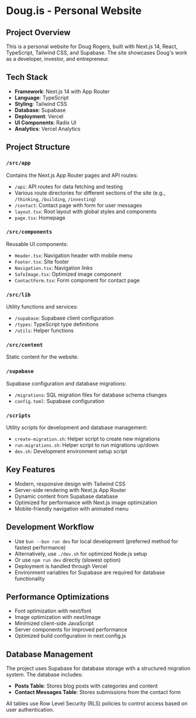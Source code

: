 # Doug.is - Personal Website

## Project Overview
This is a personal website for Doug Rogers, built with Next.js 14, React, TypeScript, Tailwind CSS, and Supabase. The site showcases Doug's work as a developer, investor, and entrepreneur.

## Tech Stack
- **Framework**: Next.js 14 with App Router
- **Language**: TypeScript
- **Styling**: Tailwind CSS
- **Database**: Supabase
- **Deployment**: Vercel
- **UI Components**: Radix UI
- **Analytics**: Vercel Analytics

## Project Structure

### `/src/app`
Contains the Next.js App Router pages and API routes:
- `/api`: API routes for data fetching and testing
- Various route directories for different sections of the site (e.g., `/thinking`, `/building`, `/investing`)
- `/contact`: Contact page with form for user messages
- `layout.tsx`: Root layout with global styles and components
- `page.tsx`: Homepage

### `/src/components`
Reusable UI components:
- `Header.tsx`: Navigation header with mobile menu
- `Footer.tsx`: Site footer
- `Navigation.tsx`: Navigation links
- `SafeImage.tsx`: Optimized image component
- `ContactForm.tsx`: Form component for contact page

### `/src/lib`
Utility functions and services:
- `/supabase`: Supabase client configuration
- `/types`: TypeScript type definitions
- `/utils`: Helper functions

### `/src/content`
Static content for the website.

### `/supabase`
Supabase configuration and database migrations:
- `/migrations`: SQL migration files for database schema changes
- `config.toml`: Supabase configuration

### `/scripts`
Utility scripts for development and database management:
- `create-migration.sh`: Helper script to create new migrations
- `run-migrations.sh`: Helper script to run migrations up/down
- `dev.sh`: Development environment setup script

## Key Features
- Modern, responsive design with Tailwind CSS
- Server-side rendering with Next.js App Router
- Dynamic content from Supabase database
- Optimized for performance with Next.js image optimization
- Mobile-friendly navigation with animated menu

## Development Workflow
- Use `bun --bun run dev` for local development (preferred method for fastest performance)
- Alternatively, use `./dev.sh` for optimized Node.js setup
- Or use `npm run dev` directly (slowest option)
- Deployment is handled through Vercel
- Environment variables for Supabase are required for database functionality

## Performance Optimizations
- Font optimization with next/font
- Image optimization with next/image
- Minimized client-side JavaScript
- Server components for improved performance
- Optimized build configuration in next.config.js 

## Database Management

The project uses Supabase for database storage with a structured migration system. The database includes:

- **Posts Table**: Stores blog posts with categories and content
- **Contact Messages Table**: Stores submissions from the contact form

All tables use Row Level Security (RLS) policies to control access based on user authentication. 